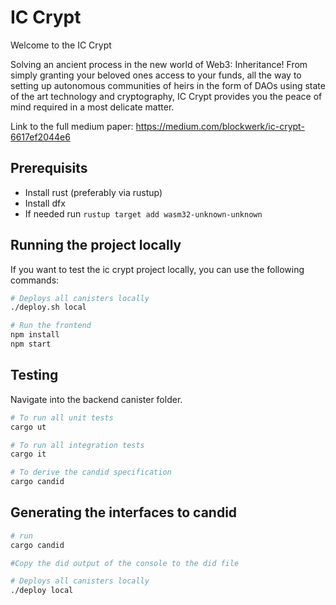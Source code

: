 # IC Crypt

Welcome to the IC Crypt

Solving an ancient process in the new world of Web3: Inheritance! From simply granting your beloved ones access to your funds, all the way to setting up autonomous communities of heirs in the form of DAOs using state of the art technology and cryptography, IC Crypt provides you the peace of mind required in a most delicate matter.

Link to the full medium paper: https://medium.com/blockwerk/ic-crypt-6617ef2044e6

## Prerequisits
* Install rust (preferably via rustup)
* Install dfx
* If needed run `rustup target add wasm32-unknown-unknown`

## Running the project locally

If you want to test the ic crypt project locally, you can use the following commands:

```bash
# Deploys all canisters locally
./deploy.sh local

# Run the frontend
npm install
npm start
```

## Testing

Navigate into the backend canister folder.

```bash
# To run all unit tests
cargo ut

# To run all integration tests
cargo it

# To derive the candid specification
cargo candid
```

## Generating the interfaces to candid

```bash
# run 
cargo candid

#Copy the did output of the console to the did file

# Deploys all canisters locally
./deploy local
```
